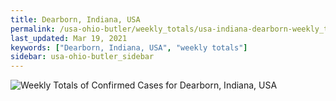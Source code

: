 ```yaml
---
title: Dearborn, Indiana, USA
permalink: /usa-ohio-butler/weekly_totals/usa-indiana-dearborn-weekly_totals.html
last_updated: Mar 19, 2021
keywords: ["Dearborn, Indiana, USA", "weekly totals"]
sidebar: usa-ohio-butler_sidebar
---
```


![Weekly Totals of Confirmed Cases for Dearborn, Indiana, USA](/covid_tracker/images/graphs/usa-indiana-dearborn-weekly_totals_graph.png)
